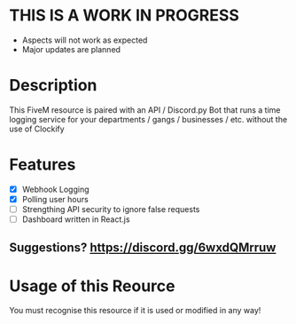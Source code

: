 # THIS IS A WORK IN PROGRESS
- Aspects will not work as expected
- Major updates are planned

# Description

This FiveM resource is paired with an API / Discord.py Bot that runs a time logging service for your departments / gangs / businesses / etc. without the use of Clockify

# Features
- [x] Webhook Logging
- [x] Polling user hours
- [ ] Strengthing API security to ignore false requests
- [ ] Dashboard written in React.js

## Suggestions? https://discord.gg/6wxdQMrruw

# Usage of this Reource

You must recognise this resource if it is used or modified in any way!